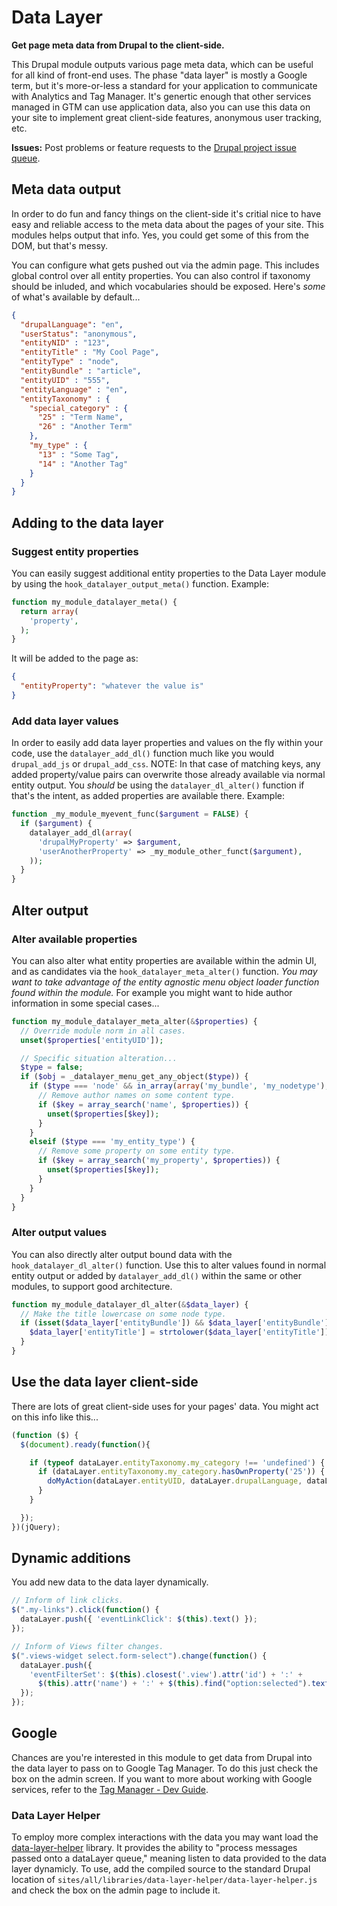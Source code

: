 Data Layer
==============
**Get page meta data from Drupal to the client-side.**

This Drupal module outputs various page meta data, which can be useful for all kind of front-end uses.
The phase "data layer" is mostly a Google term, but it's more-or-less a standard for your application to communicate with Analytics and Tag Manager. It's genertic enough that other services managed in GTM can use application data, also you can use this data on your site to implement great client-side features, anonymous user tracking, etc.

**Issues:** Post problems or feature requests to the [Drupal project issue queue](https://drupal.org/project/issues/datalayer).

## Meta data output
In order to do fun and fancy things on the client-side it's critial nice to have easy and reliable access to the meta data about the pages of your site. This modules helps output that info. Yes, you could get some of this from the DOM, but that's messy.

You can configure what gets pushed out via the admin page. This includes global control over all entity properties. You can also control if taxonomy should be inluded, and which vocabularies should be exposed. Here's _some_ of what's available by default...
```json
{
  "drupalLanguage": "en",
  "userStatus": "anonymous",
  "entityNID" : "123",
  "entityTitle" : "My Cool Page",
  "entityType" : "node",
  "entityBundle" : "article",
  "entityUID" : "555",
  "entityLanguage" : "en",
  "entityTaxonomy" : {
    "special_category" : {
      "25" : "Term Name",
      "26" : "Another Term"
    },
    "my_type" : {
      "13" : "Some Tag",
      "14" : "Another Tag"
    }
  }
}
```

## Adding to the data layer

### Suggest entity properties
You can easily suggest additional entity properties to the Data Layer module by using the `hook_datalayer_output_meta()` function. Example:
```php
function my_module_datalayer_meta() {  
  return array(
    'property',
  );
}
```
It will be added to the page as:
```json
{
  "entityProperty": "whatever the value is"
}
```

### Add data layer values
In order to easily add data layer properties and values on the fly within your code, use the `datalayer_add_dl()` function much like you would `drupal_add_js` or `drupal_add_css`.
NOTE: In that case of matching keys, any added property/value pairs can overwrite those already available via normal entity output. You _should_ be using the `datalayer_dl_alter()` function if that's the intent, as added properties are available there.
Example:
```php
function _my_module_myevent_func($argument = FALSE) {
  if ($argument) {
    datalayer_add_dl(array(
      'drupalMyProperty' => $argument,
      'userAnotherProperty' => _my_module_other_funct($argument),
    ));
  }
}
```

## Alter output

### Alter available properties
You can also alter what entity properties are available within the admin UI, and as candidates via the `hook_datalayer_meta_alter()` function. _You may want to take advantage of the entity agnostic menu object loader function found within the module._ For example you might want to hide author information in some special cases...
```php
function my_module_datalayer_meta_alter(&$properties) {
  // Override module norm in all cases.
  unset($properties['entityUID']);

  // Specific situation alteration...
  $type = false;
  if ($obj = _datalayer_menu_get_any_object($type)) {
    if ($type === 'node' && in_array(array('my_bundle', 'my_nodetype'), $obj->type)) {
      // Remove author names on some content type.
      if ($key = array_search('name', $properties)) {
        unset($properties[$key]);
      }
    }
    elseif ($type === 'my_entity_type') {
      // Remove some property on some entity type.
      if ($key = array_search('my_property', $properties)) {
        unset($properties[$key]);
      }
    }
  }
}
```

### Alter output values
You can also directly alter output bound data with the `hook_datalayer_dl_alter()` function. Use this to alter values found in normal entity output or added by `datalayer_add_dl()` within the same or other modules, to support good architecture.
```php
function my_module_datalayer_dl_alter(&$data_layer) {
  // Make the title lowercase on some node type.
  if (isset($data_layer['entityBundle']) && $data_layer['entityBundle'] == 'mytype') {
    $data_layer['entityTitle'] = strtolower($data_layer['entityTitle']);
  }
}
```

## Use the data layer client-side
There are lots of great client-side uses for your pages' data. You might act on this info like this...
```javascript
(function ($) {
  $(document).ready(function(){

    if (typeof dataLayer.entityTaxonomy.my_category !== 'undefined') {
      if (dataLayer.entityTaxonomy.my_category.hasOwnProperty('25')) {
        doMyAction(dataLayer.entityUID, dataLayer.drupalLanguage, dataLayer.entityTitle);
      }
    }

  });
})(jQuery);
```

## Dynamic additions
You add new data to the data layer dynamically.
```javascript
// Inform of link clicks.
$(".my-links").click(function() {
  dataLayer.push({ 'eventLinkClick': $(this).text() });
});

// Inform of Views filter changes.
$(".views-widget select.form-select").change(function() {
  dataLayer.push({
    'eventFilterSet': $(this).closest('.view').attr('id') + ':' +
      $(this).attr('name') + ':' + $(this).find("option:selected").text();
  });
});
``` 

## Google
Chances are you're interested in this module to get data from Drupal into the data layer to pass on to Google Tag Manager.
To do this just check the box on the admin screen. If you want to more about working with Google services, refer to the [Tag Manager - Dev Guide](https://developers.google.com/tag-manager/devguide).

### Data Layer Helper
To employ more complex interactions with the data you may want load the [data-layer-helper](https://github.com/google/data-layer-helper) library. It provides the ability to "process messages passed onto a dataLayer queue," meaning listen to data provided to the data layer dynamicly.
To use, add the compiled source to the standard Drupal location of `sites/all/libraries/data-layer-helper/data-layer-helper.js` and check the box on the admin page to include it.
